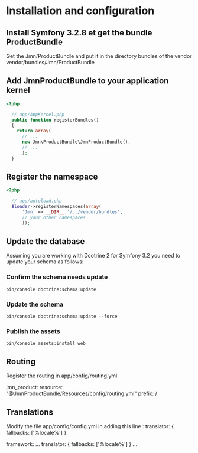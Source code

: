 # Installation and configuration

## Install Symfony 3.2.8 et get the bundle ProductBundle
Get the Jmn/ProductBundle and put it in the directory bundles of the vendor
vendor/bundles/Jmn/ProductBundle

## Add JmnProductBundle to your application kernel

``` php
<?php

  // app/AppKernel.php
  public function registerBundles()
  {
    return array(
      // ...
      new Jmn\ProductBundle\JmnProductBundle(),
      // ...
      );
  }
```

## Register the namespace

``` php
<?php

  // app/autoload.php
  $loader->registerNamespaces(array(
      'Jmn' => __DIR__.'/../vendor/bundles',
      // your other namespaces
      ));
```

## Update the database

Assuming you are working with Dcotrine 2 for Symfony 3.2 you need to update your schema as follows:

### Confirm the schema needs update
``` 
bin/console doctrine:schema:update
```

### Update the schema 
``` 
bin/console doctrine:schema:update --force
```
### Publish the assets 
``` 
bin/console assets:install web
```

## Routing

Register the routing in app/config/routing.yml

jmn_product:
    resource: "@JmnProductBundle/Resources/config/routing.yml"
    prefix: /

## Translations

Modify the file app/config/config.yml in adding this line :  translator:      { fallbacks: ['%locale%'] }

framework:
   ...
    translator:      { fallbacks: ['%locale%'] }
   ...
